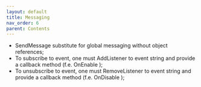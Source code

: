 ```yaml
---
layout: default
title: Messaging
nav_order: 6
parent: Contents
---
```


* SendMessage substitute for global messaging without object references;
* To subscribe to event, one must AddListener to event string and provide a callback method (f.e. OnEnable );
* To unsubscribe to event, one must RemoveListener to event string and provide a callback method (f.e. OnDisable );

